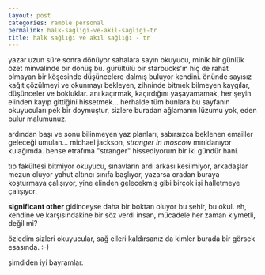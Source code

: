 ```yaml
---
layout: post
categories: ramble personal
permalink: halk-sagligi-ve-akil-sagligi-tr
title: halk sağlığı ve akıl sağlığı - tr
---
```

yazar uzun süre sonra dönüyor sahalara sayın okuyucu, minik bir günlük özet minvalinde bir dönüş bu. gürültülü bir starbucks'ın hiç de rahat olmayan bir köşesinde düşüncelere dalmış buluyor kendini. önünde sayısız kağıt çözülmeyi ve okunmayı bekleyen, zihninde bitmek bilmeyen kaygılar, düşünceler ve bokluklar. anı kaçırmak, kaçırdığını yaşayamamak, her şeyin elinden kayıp gittiğini hissetmek... herhalde tüm bunlara bu sayfanın okuyucuları pek bir doymuştur, sizlere buradan ağlamanın lüzumu yok, eden bulur malumunuz.

ardından başı ve sonu bilinmeyen yaz planları, sabırsızca beklenen emailler geleceği umulan... michael jackson, *stranger in moscow* mırıldanıyor kulağımda. bense etrafıma "stranger" hissediyorum bir iki gündür hani.

tıp fakültesi bitmiyor okuyucu, sınavların ardı arkası kesilmiyor, arkadaşlar mezun oluyor yahut altıncı sınıfa başlıyor, yazarsa oradan buraya koşturmaya çalışıyor, yine elinden gelecekmiş gibi birçok işi halletmeye çalışıyor.

**significant other** gidinceyse daha bir boktan oluyor bu şehir, bu okul. eh, kendine ve karşısındakine bir söz verdi insan, mücadele her zaman kıymetli, değil mi?

özledim sizleri okuyucular, sağ elleri kaldırsanız da kimler burada bir görsek esasında. :-)

şimdiden iyi bayramlar.